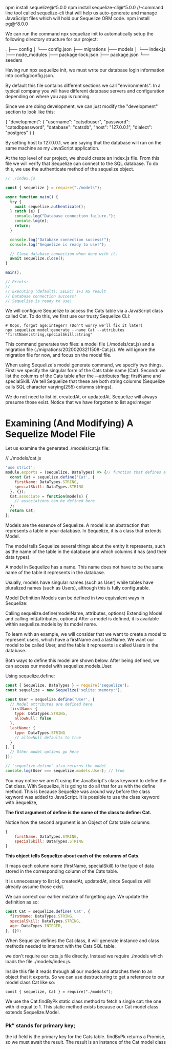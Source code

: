 npm install sequelize@^5.0.0
npm install sequelize-cli@^5.0.0  //-command line tool called sequelize-cli that will help us auto-generate and manage JavaScript files which will hold our Sequelize ORM code.
npm install pg@^8.0.0



We can run the command npx sequelize init to automatically setup the following directory structure for our project:

.
├── config
│   └── config.json
├── migrations
├── models
│   └── index.js
├── node_modules
├── package-lock.json
├── package.json
└── seeders


Having run npx sequelize init, we must write our database login information into config/config.json.

By default this file contains different sections we call "environments". In a typical company you will have different database servers and configuration depending on where you app is running. 


Since we are doing development, we can just modify the "development" section to look like this:

{
  "development": {
    "username": "catsdbuser",
    "password": "catsdbpassword",
    "database": "catsdb",
    "host": "127.0.0.1",
    "dialect": "postgres"
  }
}


By setting host to 127.0.0.1, we are saying that the database will run on the same machine as my JavaScript application. 


At the top level of our project, we should create an index.js file. From this file we will verify that Sequelize can connect to the SQL database. To do this, we use the authenticate method of the sequelize object.

```js
// ./index.js

const { sequelize } = require("./models");

async function main() {
  try {
    await sequelize.authenticate();
  } catch (e) {
    console.log("Database connection failure.");
    console.log(e);
    return;
  }

  console.log("Database connection success!");
  console.log("Sequelize is ready to use!");

  // Close database connection when done with it.
  await sequelize.close();
}

main();

// Prints:
//
// Executing (default): SELECT 1+1 AS result
// Database connection success!
// Sequelize is ready to use!

```



We will configure Sequelize to access the Cats table via a JavaScript class called Cat. To do this, we first use our trusty Sequelize CLI:
```
# Oops, forgot age:integer! (Don't worry we'll fix it later)
npx sequelize model:generate --name Cat --attributes "firstName:string,specialSkill:string"
```

This command generates two files: a model file (./models/cat.js) and a migration file (./migrations/20200203211508-Cat.js). We will ignore the migration file for now, and focus on the model file.

When using Sequelize's model:generate command, we specify two things. First: we specify the singular form of the Cats table name (Cat). Second: we list the columns of the Cats table after the --attributes flag: firstName and specialSkill. We tell Sequelize that these are both string columns (Sequelize calls SQL character varying(255) columns strings).

We do not need to list id, createdAt, or updatedAt. Sequelize will always presume those exist. Notice that we have forgotten to list age:integer

# Examining (And Modifying) A Sequelize Model File


Let us examine the generated ./models/cat.js file:

// ./models/cat.js
```js
'use strict';
module.exports = (sequelize, DataTypes) => {// function that defines a cat class
  const Cat = sequelize.define('Cat', {
    firstName: DataTypes.STRING,
    specialSkill: DataTypes.STRING
  }, {});
  Cat.associate = function(models) {
    // associations can be defined here
  };
  return Cat;
};
```


Models are the essence of Sequelize. A model is an abstraction that represents a table in your database. In Sequelize, it is a class that extends Model.

The model tells Sequelize several things about the entity it represents, such as the name of the table in the database and which columns it has (and their data types).

A model in Sequelize has a name. This name does not have to be the same name of the table it represents in the database. 

Usually, models have singular names (such as User) while tables have pluralized names (such as Users), although this is fully configurable.

Model Definition
Models can be defined in two equivalent ways in Sequelize:

Calling sequelize.define(modelName, attributes, options)
Extending Model and calling init(attributes, options)
After a model is defined, it is available within sequelize.models by its model name.

To learn with an example, we will consider that we want to create a model to represent users, which have a firstName and a lastName. We want our model to be called User, and the table it represents is called Users in the database.

Both ways to define this model are shown below. After being defined, we can access our model with sequelize.models.User.

Using sequelize.define:
```js
const { Sequelize, DataTypes } = require('sequelize');
const sequelize = new Sequelize('sqlite::memory:');

const User = sequelize.define('User', {
  // Model attributes are defined here
  firstName: {
    type: DataTypes.STRING,
    allowNull: false
  },
  lastName: {
    type: DataTypes.STRING
    // allowNull defaults to true
  }
}, {
  // Other model options go here
});

// `sequelize.define` also returns the model
console.log(User === sequelize.models.User); // true

```
 You may notice we aren't using the JavaScript's class keyword to define the Cat class. With Sequelize, it is going to do all that for us with the define method. This is because Sequelize was around way before the class keyword was added to JavaScript. It is possible to use the class keyword with Sequelize,



**The first argument of define is the name of the class to define: Cat.** 


Notice how the second argument is an Object of Cats table columns:
```js
{
    firstName: DataTypes.STRING,
    specialSkill: DataTypes.STRING
}
```
**This object tells Sequelize about each of the columns of Cats.**


It maps each column name (firstName, specialSkill) to the type of data stored in the corresponding column of the Cats table. 



It is unnecessary to list id, createdAt, updatedAt, since Sequelize will already assume those exist.

We can correct our earlier mistake of forgetting age. We update the definition as so:


```js
const Cat = sequelize.define('Cat', {
  firstName: DataTypes.STRING,
  specialSkill: DataTypes.STRING,
  age: DataTypes.INTEGER,
}, {});

```


When Sequelize defines the Cat class, it will generate instance and class methods needed to interact with the Cats SQL table.



we don't require our cats.js file directly. Instead we require ./models which loads the file ./models/index.js.



Inside this file it reads through all our models and attaches them to an object that it exports. So we can use destructuring to get a reference to our model class Cat like so:


`const { sequelize, Cat } = require("./models");
`



We use the Cat.findByPk static class method to fetch a single cat: the one with id equal to 1. This static method exists because our Cat model class extends Sequelize.Model.

###  Pk" stands for primary key; 

the id field is the primary key for the Cats table. findByPk returns a Promise, so we must await the result. The result is an instance of the Cat model class
